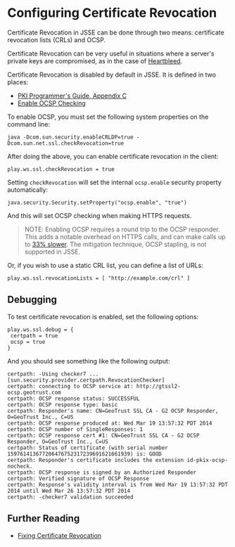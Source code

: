 <!--- Copyright (C) 2009-2016 Typesafe Inc. <http://www.typesafe.com> -->
# Configuring Certificate Revocation

Certificate Revocation in JSSE can be done through two means: certificate revocation lists (CRLs) and OCSP.

Certificate Revocation can be very useful in situations where a server's private keys are compromised, as in the case of [Heartbleed](http://heartbleed.com).

Certificate Revocation is disabled by default in JSSE.  It is defined in two places:

* [PKI Programmer's Guide, Appendix C](https://docs.oracle.com/javase/8/docs/technotes/guides/security/certpath/CertPathProgGuide.html#AppC)
* [Enable OCSP Checking](https://blogs.oracle.com/xuelei/entry/enable_ocsp_checking)

To enable OCSP, you must set the following system properties on the command line:

```
java -Dcom.sun.security.enableCRLDP=true -Dcom.sun.net.ssl.checkRevocation=true
```

After doing the above, you can enable certificate revocation in the client:

```
play.ws.ssl.checkRevocation = true
```

Setting `checkRevocation` will set the internal `ocsp.enable` security property automatically:

```
java.security.Security.setProperty("ocsp.enable", "true")
```

And this will set OCSP checking when making HTTPS requests.

> NOTE: Enabling OCSP requires a round trip to the OCSP responder.  This adds a notable overhead on HTTPS calls, and can make calls up to [33% slower](https://blog.cloudflare.com/ocsp-stapling-how-cloudflare-just-made-ssl-30).  The mitigation technique, OCSP stapling, is not supported in JSSE.

Or, if you wish to use a static CRL list, you can define a list of URLs:

```
play.ws.ssl.revocationLists = [ "http://example.com/crl" ]
```

## Debugging

To test certificate revocation is enabled, set the following options:

```
play.ws.ssl.debug = {
 certpath = true
 ocsp = true
}
```

And you should see something like the following output:

```
certpath: -Using checker7 ... [sun.security.provider.certpath.RevocationChecker]
certpath: connecting to OCSP service at: http://gtssl2-ocsp.geotrust.com
certpath: OCSP response status: SUCCESSFUL
certpath: OCSP response type: basic
certpath: Responder's name: CN=GeoTrust SSL CA - G2 OCSP Responder, O=GeoTrust Inc., C=US
certpath: OCSP response produced at: Wed Mar 19 13:57:32 PDT 2014
certpath: OCSP number of SingleResponses: 1
certpath: OCSP response cert #1: CN=GeoTrust SSL CA - G2 OCSP Responder, O=GeoTrust Inc., C=US
certpath: Status of certificate (with serial number 159761413677206476752317239691621661939) is: GOOD
certpath: Responder's certificate includes the extension id-pkix-ocsp-nocheck.
certpath: OCSP response is signed by an Authorized Responder
certpath: Verified signature of OCSP Response
certpath: Response's validity interval is from Wed Mar 19 13:57:32 PDT 2014 until Wed Mar 26 13:57:32 PDT 2014
certpath: -checker7 validation succeeded
```

## Further Reading

* [Fixing Certificate Revocation](https://tersesystems.com/2014/03/22/fixing-certificate-revocation/)
